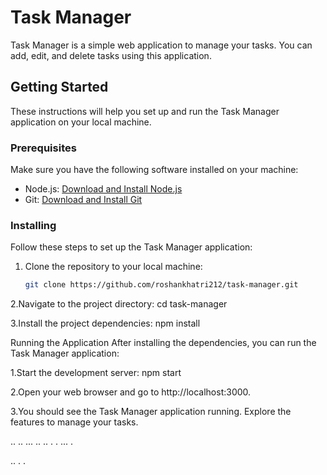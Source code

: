 # Task Manager

Task Manager is a simple web application to manage your tasks. You can add, edit, and delete tasks using this application.

## Getting Started

These instructions will help you set up and run the Task Manager application on your local machine.

### Prerequisites

Make sure you have the following software installed on your machine:

- Node.js: [Download and Install Node.js](https://nodejs.org/)
- Git: [Download and Install Git](https://git-scm.com/)

### Installing

Follow these steps to set up the Task Manager application:

1. Clone the repository to your local machine:

   ```bash
   git clone https://github.com/roshankhatri212/task-manager.git

2.Navigate to the project directory:
cd task-manager

3.Install the project dependencies:
npm install

Running the Application
After installing the dependencies, you can run the Task Manager application:

1.Start the development server:
npm start

2.Open your web browser and go to http://localhost:3000.

3.You should see the Task Manager application running. Explore the features to manage your tasks.

..
..
...
..
..
.
.
...
.

..
.
.
